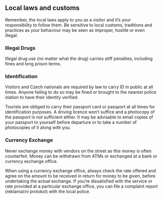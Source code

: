 ## Local laws and customs

Remember, the local laws apply to you as a visitor and it’s your responsibility to follow them. Be sensitive to local customs, traditions and practices as your behaviour may be seen as improper, hostile or even illegal.

### **Illegal Drugs**

Illegal drug use (no matter what the drug) carries stiff penalties, including fines and long prison terms.

### **Identification**

Visitors and Czech nationals are required by law to carry ID in public at all times. Anyone failing to do so may be fined or brought to the nearest police station to have their identity verified.

Tourists are obliged to carry their passport card or passport at all times for identification purposes. A driving licence won’t suffice and a photocopy of the passport is not sufficient either. It may be advisable to email copies of your passport to yourself before departure or to take a number of photocopies of it along with you.

### **Currency Exchange**

Never exchange money with vendors on the street as this money is often counterfeit. Money can be withdrawn from ATMs or exchanged at a bank or currency exchange office.

When using a currency exchange office, always check the rate offered and agree on the amount to be received in return for money to be given, before undertaking the actual exchange. If you’re dissatisfied with the service or rate provided at a particular exchange office, you can file a complaint report (reklamační protokol) with the local police.